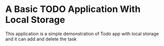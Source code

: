 # A Basic TODO Application With Local Storage

This application is a simple demonstration of Todo app with local storage and it can add and delete the task
